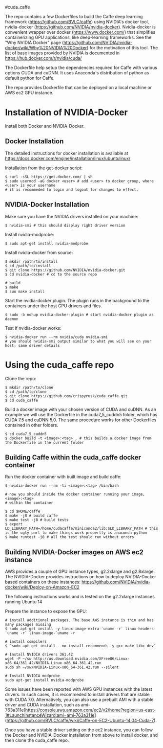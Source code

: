 #cuda_caffe 

The repo contains a few Dockerfiles to build the Caffe deep learning framework (https://github.com/BVLC/caffe) using NVIDIA's docker tool, nvidia-docker (https://github.com/NVIDIA/nvidia-docker). Nvidia-docker is convenient wrapper over docker (https://www.docker.com/) that simplifies containerizing GPU applications, like deep-learning frameworks. See the "Why NVIDIA Docker" page (https://github.com/NVIDIA/nvidia-docker/wiki/Why%20NVIDIA%20Docker) for the motivation of this tool. The list of base images provided by NVIDIA is documented in https://hub.docker.com/r/nvidia/cuda/


The Dockerfile help setup the dependencies required for Caffe with various options CUDA and cuDNN. It uses Anaconda's distribution of python as default python for Caffe.

The repo provides Dockerfile that can be deployed on a local machine or AWS ec2 GPU instance.

# Installation of NVIDIA-Docker

Install both Docker and NVIDIA-Docker.

## Docker Installation

The detailed instructions for docker installation is available at https://docs.docker.com/engine/installation/linux/ubuntulinux/

Installation from the get-docker script:
```
$ curl -sSL https://get.docker.com/ | sh
$ sudo usermod -aG docker <user> # add <user> to docker group, where <user> is your username
# it is recommeded to login and logout for changes to effect.
```

## NVIDIA-Docker Installation

Make sure you have the NVIDIA drivers installed on your machine:
```
$ nvidia-smi # this should display right driver version
```

Install nvidia-modprobe:
```
$ sudo apt-get install nvidia-modprobe
```

Install nvidia-docker from source:
```
$ mkdir /path/to/install
$ cd /path/to/install
$ git clone https://github.com/NVIDIA/nvidia-docker.git
$ cd nvidia-docker # cd to the source repo
 
# build
$ make
$ suo make install 
```

Start the nvidia-docker plugin. The plugin runs in the background to the containers under the host GPU drivers and files.
```
$ sudo -b nohup nvidia-docker-plugin # start nvidia-docker plugin as daemon
```

Test if nvidia-docker works:
```
$ nvidia-docker run --rm nvidia/cuda nvidia-smi
# you should nvidia-smi output similar to what you will see on your host; same driver details
```

# Using the cuda_caffe repo

Clone the repo:
```
$ mkdir /path/to/clone
$ cd /path/to/clone
$ git clone https://github.com/crispyrusk/cuda_caffe.git
$ cd cuda_caffe
```

Build a docker image with your chosen version of CUDA and cuDNN. As an example we will use the Dockerfile in the cuda7_5_cuddn5 folder, which has CUDA 7.5 and cuDNN 5.0. The same procedure works for other Dockerfiles contained in other folders.
```
$ cd cuda7_5_cuddn5
$ docker build -t <image>:<tag> . # this builds a docker image from the Dockerfile in the current folder
```

## Building Caffe within the cuda_caffe docker container

Run the docker container with built image and build caffe:
```
$ nvidia-docker run --rm -ti <image>:<tag> /bin/bash

# now you should inside the docker container running your image, <image>:<tag>
# within the container

$ cd $HOME/caffe
$ make -j8 # build caffe
$ make test -j8 # build tests
$ export LD_LIBRARY_PATH=/home/cudacaffe/miniconda2/lib:$LD_LIBRARY_PATH # this is the ugly part to make things work propertly is anaconda python
$ make runtest -j8 # all the test should run without errors
```

## Building NVIDIA-Docker images on AWS ec2 instance

AWS provides a couple of GPU instance types, g2.2xlarge and g2.8xlarge. The NVIDIA-Docker provides instructions on how to deploy NVIDIA-Docker based containers on these instances: https://github.com/NVIDIA/nvidia-docker/wiki/Deploy-on-Amazon-EC2

The following instructions works and is tested on the g2.2xlarge instances running Ubuntu 14

Prepare the instance to expose the GPU:
```
# install additional packages. The base AWS instance is thin and has many packages missing
$ sudo apt-get install -y linux-image-extra-`uname -r` linux-headers-`uname -r` linux-image-`uname -r 

# install compilers
$ `sudo apt-get install --no-install-recommends -y gcc make libc-dev`

# Install NVIDIA drivers 361.42
wget -P ~/sw http://us.download.nvidia.com/XFree86/Linux-x86_64/361.42/NVIDIA-Linux-x86_64-361.42.run
sudo sh ~/sw/NVIDIA-Linux-x86_64-361.42.run --silent

# Install NVIDIA modprobe
sudo apt-get install nvidia-modprobe
```

Some issues have been reported with AWS GPU instances with the latest drivers. In such cases, it is recommeded to install drivers that are stable with CUDA 7.0. Alternatively, you can also use a prebuilt AMI with a stable driver and CUDA installation, such as ami-763a311e[https://console.aws.amazon.com/ec2/v2/home?region=us-east-1#LaunchInstanceWizard:ami=ami-763a311e] (https://github.com/BVLC/caffe/wiki/Caffe-on-EC2-Ubuntu-14.04-Cuda-7). 

Once you have a stable driver setting on the ec2 instance, you can follow the Docker and NVIDIA-Docker installation from above to install docker, and then clone the cuda_caffe repo.





